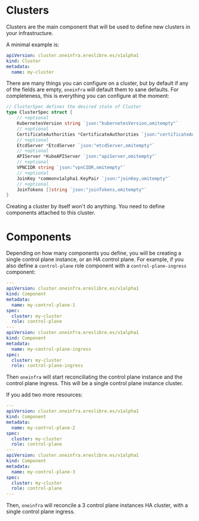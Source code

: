 # Clusters

Clusters are the main component that will be used to define new
clusters in your infrastructure.

A minimal example is:

```yaml
apiVersion: cluster.oneinfra.ereslibre.es/v1alpha1
kind: Cluster
metadata:
  name: my-cluster
```

There are many things you can configure on a cluster, but by default
if any of the fields are empty, `oneinfra` will default them to sane
defaults. For completeness, this is everything you can configure at
the moment:

```go
// ClusterSpec defines the desired state of Cluster
type ClusterSpec struct {
	// +optional
	KubernetesVersion string `json:"kubernetesVersion,omitempty"`
	// +optional
	CertificateAuthorities *CertificateAuthorities `json:"certificateAuthorities,omitempty"`
	// +optional
	EtcdServer *EtcdServer `json:"etcdServer,omitempty"`
	// +optional
	APIServer *KubeAPIServer `json:"apiServer,omitempty"`
	// +optional
	VPNCIDR string `json:"vpnCIDR,omitempty"`
	// +optional
	JoinKey *commonv1alpha1.KeyPair `json:"joinKey,omitempty"`
	// +optional
	JoinTokens []string `json:"joinTokens,omitempty"`
}
```

Creating a cluster by itself won't do anything. You need to define
components attached to this cluster.


# Components

Depending on how many components you define, you will be creating a
single control plane instance, or an HA control plane. For example, if
you also define a `control-plane` role component with a
`control-plane-ingress` component:

```yaml
---
apiVersion: cluster.oneinfra.ereslibre.es/v1alpha1
kind: Component
metadata:
  name: my-control-plane-1
spec:
  cluster: my-cluster
  role: control-plane
---
apiVersion: cluster.oneinfra.ereslibre.es/v1alpha1
kind: Component
metadata:
  name: my-control-plane-ingress
spec:
  cluster: my-cluster
  role: control-plane-ingress
```

Then `oneinfra` will start reconciliating the control plane instance
and the control plane ingress. This will be a single control plane
instance cluster.

If you add two more resources:

```yaml
---
apiVersion: cluster.oneinfra.ereslibre.es/v1alpha1
kind: Component
metadata:
  name: my-control-plane-2
spec:
  cluster: my-cluster
  role: control-plane
---
apiVersion: cluster.oneinfra.ereslibre.es/v1alpha1
kind: Component
metadata:
  name: my-control-plane-3
spec:
  cluster: my-cluster
  role: control-plane
---
```

Then, `oneinfra` will reconcile a 3 control plane instances HA
cluster, with a single control plane ingress.

